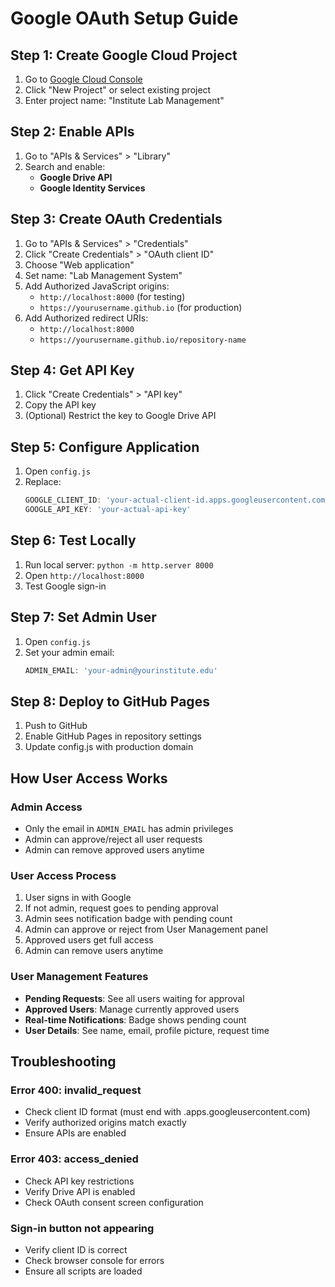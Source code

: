 # Google OAuth Setup Guide

## Step 1: Create Google Cloud Project

1. Go to [Google Cloud Console](https://console.cloud.google.com/)
2. Click "New Project" or select existing project
3. Enter project name: "Institute Lab Management"

## Step 2: Enable APIs

1. Go to "APIs & Services" > "Library"
2. Search and enable:
   - **Google Drive API**
   - **Google Identity Services**

## Step 3: Create OAuth Credentials

1. Go to "APIs & Services" > "Credentials"
2. Click "Create Credentials" > "OAuth client ID"
3. Choose "Web application"
4. Set name: "Lab Management System"
5. Add Authorized JavaScript origins:
   - `http://localhost:8000` (for testing)
   - `https://yourusername.github.io` (for production)
6. Add Authorized redirect URIs:
   - `http://localhost:8000`
   - `https://yourusername.github.io/repository-name`

## Step 4: Get API Key

1. Click "Create Credentials" > "API key"
2. Copy the API key
3. (Optional) Restrict the key to Google Drive API

## Step 5: Configure Application

1. Open `config.js`
2. Replace:
   ```javascript
   GOOGLE_CLIENT_ID: 'your-actual-client-id.apps.googleusercontent.com',
   GOOGLE_API_KEY: 'your-actual-api-key'
   ```

## Step 6: Test Locally

1. Run local server: `python -m http.server 8000`
2. Open `http://localhost:8000`
3. Test Google sign-in

## Step 7: Set Admin User

1. Open `config.js`
2. Set your admin email:
   ```javascript
   ADMIN_EMAIL: 'your-admin@yourinstitute.edu'
   ```

## Step 8: Deploy to GitHub Pages

1. Push to GitHub
2. Enable GitHub Pages in repository settings
3. Update config.js with production domain

## How User Access Works

### Admin Access
- Only the email in `ADMIN_EMAIL` has admin privileges
- Admin can approve/reject all user requests
- Admin can remove approved users anytime

### User Access Process
1. User signs in with Google
2. If not admin, request goes to pending approval
3. Admin sees notification badge with pending count
4. Admin can approve or reject from User Management panel
5. Approved users get full access
6. Admin can remove users anytime

### User Management Features
- **Pending Requests**: See all users waiting for approval
- **Approved Users**: Manage currently approved users
- **Real-time Notifications**: Badge shows pending count
- **User Details**: See name, email, profile picture, request time

## Troubleshooting

### Error 400: invalid_request
- Check client ID format (must end with .apps.googleusercontent.com)
- Verify authorized origins match exactly
- Ensure APIs are enabled

### Error 403: access_denied
- Check API key restrictions
- Verify Drive API is enabled
- Check OAuth consent screen configuration

### Sign-in button not appearing
- Verify client ID is correct
- Check browser console for errors
- Ensure all scripts are loaded